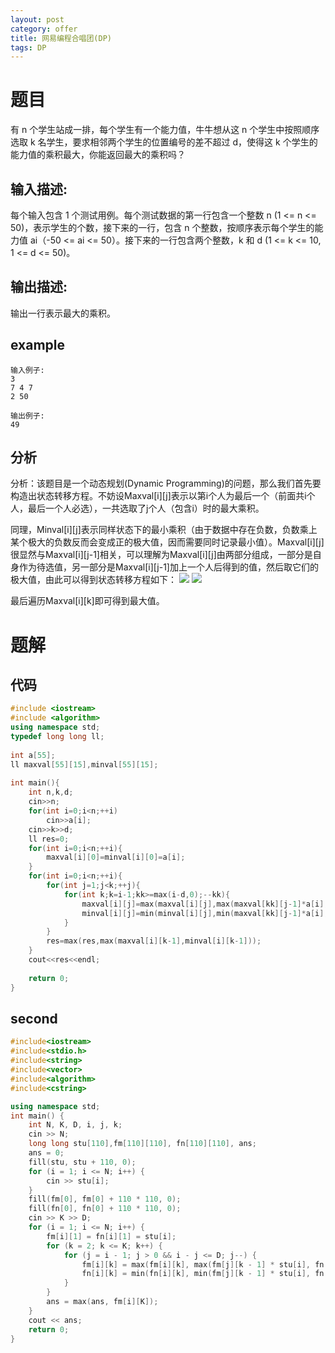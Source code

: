 ```yaml
---
layout: post
category: offer
title: 网易编程合唱团(DP)
tags: DP
---
```


# 题目
有 n 个学生站成一排，每个学生有一个能力值，牛牛想从这 n 个学生中按照顺序选取 k 名学生，要求相邻两个学生的位置编号的差不超过 d，使得这 k 个学生的能力值的乘积最大，你能返回最大的乘积吗？ 

## 输入描述:
每个输入包含 1 个测试用例。每个测试数据的第一行包含一个整数 n (1 <= n <= 50)，表示学生的个数，接下来的一行，包含 n 个整数，按顺序表示每个学生的能力值 ai（-50 <= ai <= 50）。接下来的一行包含两个整数，k 和 d (1 <= k <= 10, 1 <= d <= 50)。

## 输出描述:
输出一行表示最大的乘积。

## example

    输入例子:
    3
    7 4 7
    2 50

    输出例子:
    49

## 分析
分析：该题目是一个动态规划(Dynamic Programming)的问题，那么我们首先要构造出状态转移方程。不妨设Maxval[i][j]表示以第i个人为最后一个（前面共i个人，最后一个人必选），一共选取了j个人（包含i）时的最大乘积。

同理，Minval[i][j]表示同样状态下的最小乘积（由于数据中存在负数，负数乘上某个极大的负数反而会变成正的极大值，因而需要同时记录最小值）。Maxval[i][j]很显然与Maxval[i][j-1]相关，可以理解为Maxval[i][j]由两部分组成，一部分是自身作为待选值，另一部分是Maxval[i][j-1]加上一个人后得到的值，然后取它们的极大值，由此可以得到状态转移方程如下：
![](https://i.imgur.com/iqZhzKn.png)
![](https://i.imgur.com/0QeCVNE.png)

最后遍历Maxval[i][k]即可得到最大值。
# 题解

## 代码
```c++
#include <iostream>  
#include <algorithm>  
using namespace std;    
typedef long long ll;    
    
int a[55];    
ll maxval[55][15],minval[55][15];   
    
int main(){    
    int n,k,d;    
    cin>>n;  
    for(int i=0;i<n;++i)  
        cin>>a[i];    
    cin>>k>>d;    
    ll res=0;    
    for(int i=0;i<n;++i){  
        maxval[i][0]=minval[i][0]=a[i];  
    }  
    for(int i=0;i<n;++i){    
        for(int j=1;j<k;++j){    
            for(int k;k=i-1;kk>=max(i-d,0);--kk){    
                maxval[i][j]=max(maxval[i][j],max(maxval[kk][j-1]*a[i],minval[kk][j-1]*a[i]));    
                minval[i][j]=min(minval[i][j],min(maxval[kk][j-1]*a[i],minval[kk][j-1]*a[i]));    
            }    
        }    
        res=max(res,max(maxval[i][k-1],minval[i][k-1]));    
    }    
    cout<<res<<endl;  
  
    return 0;    
}  
```

## second
```c++
#include<iostream>
#include<stdio.h>
#include<string>
#include<vector>
#include<algorithm>
#include<cstring>

using namespace std;
int main() {
	int N, K, D, i, j, k;
	cin >> N;
	long long stu[110],fm[110][110], fn[110][110], ans;
	ans = 0;
	fill(stu, stu + 110, 0);
	for (i = 1; i <= N; i++) {
		cin >> stu[i];
	}
	fill(fm[0], fm[0] + 110 * 110, 0);
	fill(fn[0], fn[0] + 110 * 110, 0);
	cin >> K >> D;
	for (i = 1; i <= N; i++) {
		fm[i][1] = fn[i][1] = stu[i];
		for (k = 2; k <= K; k++) {
			for (j = i - 1; j > 0 && i - j <= D; j--) {
				fm[i][k] = max(fm[i][k], max(fm[j][k - 1] * stu[i], fn[j][k - 1] * stu[i]));
				fn[i][k] = min(fn[i][k], min(fm[j][k - 1] * stu[i], fn[j][k - 1] * stu[i]));
			}
		}
		ans = max(ans, fm[i][K]);
	}
	cout << ans;
	return 0;
}
```